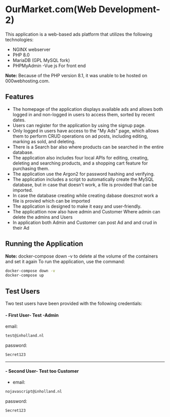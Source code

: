 # OurMarket.com(Web Development-2)

This application is a web-based ads platform that utilizes the following technologies:
- NGINX webserver
- PHP 8.0 
- MariaDB (GPL MySQL fork)
- PHPMyAdmin
-Vue js  For front end 

**Note:** Because of the PHP version 8.1, it was unable to be hosted on 000webhosting.com.

## Features
- The homepage of the application displays available ads and allows both logged in and non-logged in users to access them, sorted by recent dates.
- Users can register for the application by using the signup page.
- Only logged in users have access to the "My Ads" page, which allows them to perform CRUD operations on ad posts, including editing, marking as sold, and deleting.
- There is a Search bar also where products can be searched in the entire database.
- The application also includes four local APIs for editing, creating, deleting and searching products, and a shopping cart feature for purchasing them. 
- The application use the Argon2 for password hashing and verifying.
- The application includes a script to automatically create the MySQL database, but in case that doesn't work, a file is provided that can be imported.
- In case the database creating while creating dabase doesznot work a file is provied which can be imported
- The application is designed to make it easy and user-friendly.
- The applicattion now also have admin and  Customer  Where admin can delete the admins and Users
- In application both Admin and Customer can post Ad and and crud in their Ad

## Running the Application
 **Note:** docker-compose down -v to delete al the volume of the containers and set it again
To run the application, use the command:
```bash
docker-compose down -v
docker-compose up
```


## Test Users
Two test users have been provided with the following credentials:
#### - First User- Test -Admin
email:
```bash
test@inholland.nl
```
password:
```bash
Secret123
```
---------------------------------------
#### - Second User- Test too Customer
- email:
```bash
nojavascript@inholland.nl
```
password:
```bash
Secret123
```
